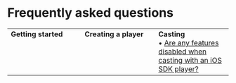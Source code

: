 # Frequently asked questions 

<table>
  <tr>
    <td width="33%" valign="top"><strong>Getting started</strong></td>
    <td width="33%" valign="top"><strong>Creating a player</strong></td> 
    <td width="33%" valign="top"><strong>Casting</strong><br/>&bull; <a href="../which-features-are-disabled-during-ios-casting">Are any features disabled when casting with an iOS SDK player?</a></td>
  </tr>
</table>